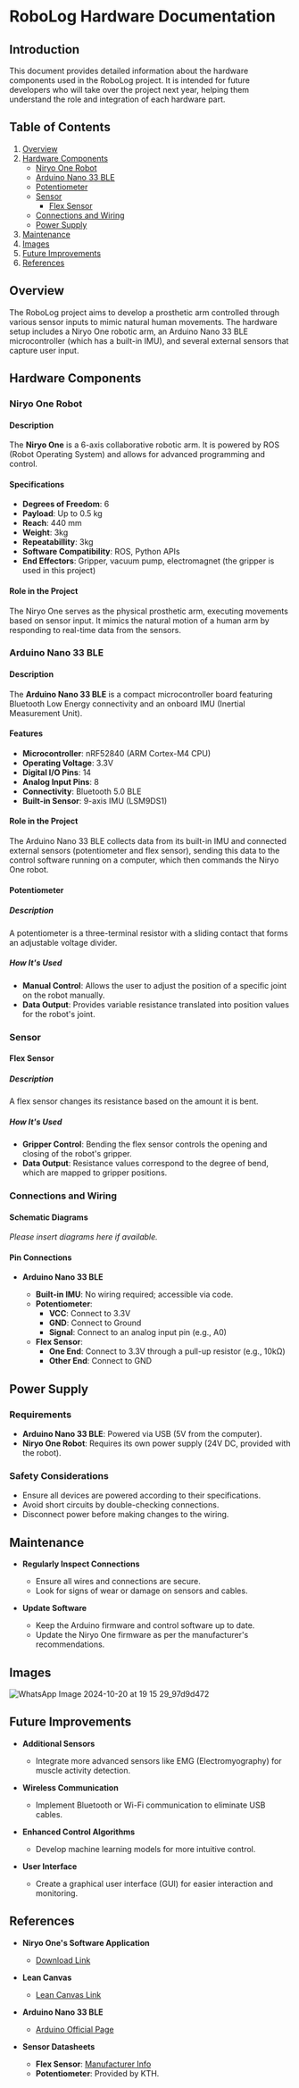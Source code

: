 # RoboLog Hardware Documentation

## Introduction

This document provides detailed information about the hardware components used in the RoboLog project. It is intended for future developers who will take over the project next year, helping them understand the role and integration of each hardware part.

## Table of Contents

1. [Overview](#overview)
2. [Hardware Components](#hardware-components)
   - [Niryo One Robot](#niryo-one-robot)
   - [Arduino Nano 33 BLE](#arduino-nano-33-ble)
   - [Potentiometer](#potentiometer)
   - [Sensor](#sensor)
     - [Flex Sensor](#flex-sensor)
   - [Connections and Wiring](#connections-and-wiring)
   - [Power Supply](#power-supply)
3. [Maintenance](#maintenance)
4. [Images](#Images)
5. [Future Improvements](#future-improvements)
6. [References](#references)

## Overview

The RoboLog project aims to develop a prosthetic arm controlled through various sensor inputs to mimic natural human movements. The hardware setup includes a Niryo One robotic arm, an Arduino Nano 33 BLE microcontroller (which has a built-in IMU), and several external sensors that capture user input.

## Hardware Components

### Niryo One Robot

#### Description

The **Niryo One** is a 6-axis collaborative robotic arm. It is powered by ROS (Robot Operating System) and allows for advanced programming and control.

#### Specifications

- **Degrees of Freedom**: 6
- **Payload**: Up to 0.5 kg
- **Reach**: 440 mm
- **Weight**: 3kg
- **Repeatabillity**: 3kg
- **Software Compatibility**: ROS, Python APIs
- **End Effectors**: Gripper, vacuum pump, electromagnet (the gripper is used in this project)

#### Role in the Project

The Niryo One serves as the physical prosthetic arm, executing movements based on sensor input. It mimics the natural motion of a human arm by responding to real-time data from the sensors.

### Arduino Nano 33 BLE

#### Description

The **Arduino Nano 33 BLE** is a compact microcontroller board featuring Bluetooth Low Energy connectivity and an onboard IMU (Inertial Measurement Unit).

#### Features

- **Microcontroller**: nRF52840 (ARM Cortex-M4 CPU)
- **Operating Voltage**: 3.3V
- **Digital I/O Pins**: 14
- **Analog Input Pins**: 8
- **Connectivity**: Bluetooth 5.0 BLE
- **Built-in Sensor**: 9-axis IMU (LSM9DS1)

#### Role in the Project

The Arduino Nano 33 BLE collects data from its built-in IMU and connected external sensors (potentiometer and flex sensor), sending this data to the control software running on a computer, which then commands the Niryo One robot.


#### Potentiometer

##### Description

A potentiometer is a three-terminal resistor with a sliding contact that forms an adjustable voltage divider.

##### How It's Used

- **Manual Control**: Allows the user to adjust the position of a specific joint on the robot manually.
- **Data Output**: Provides variable resistance translated into position values for the robot's joint.

### Sensor

#### Flex Sensor

##### Description

A flex sensor changes its resistance based on the amount it is bent.

##### How It's Used

- **Gripper Control**: Bending the flex sensor controls the opening and closing of the robot's gripper.
- **Data Output**: Resistance values correspond to the degree of bend, which are mapped to gripper positions.

### Connections and Wiring

#### Schematic Diagrams

*Please insert diagrams here if available.*

#### Pin Connections

- **Arduino Nano 33 BLE**

  - **Built-in IMU**: No wiring required; accessible via code.
  - **Potentiometer**:
    - **VCC**: Connect to 3.3V
    - **GND**: Connect to Ground
    - **Signal**: Connect to an analog input pin (e.g., A0)
  - **Flex Sensor**:
    - **One End**: Connect to 3.3V through a pull-up resistor (e.g., 10kΩ)
    - **Other End**: Connect to GND


## Power Supply

### Requirements

- **Arduino Nano 33 BLE**: Powered via USB (5V from the computer).
- **Niryo One Robot**: Requires its own power supply (24V DC, provided with the robot).

### Safety Considerations

- Ensure all devices are powered according to their specifications.
- Avoid short circuits by double-checking connections.
- Disconnect power before making changes to the wiring.

## Maintenance

- **Regularly Inspect Connections**

  - Ensure all wires and connections are secure.
  - Look for signs of wear or damage on sensors and cables.

- **Update Software**

  - Keep the Arduino firmware and control software up to date.
  - Update the Niryo One firmware as per the manufacturer's recommendations.
 
## Images
![WhatsApp Image 2024-10-20 at 19 15 29_97d9d472](https://github.com/user-attachments/assets/54e9ae37-9c08-4281-9ff6-bf2c928101f2)

 
## Future Improvements

- **Additional Sensors**

  - Integrate more advanced sensors like EMG (Electromyography) for muscle activity detection.

- **Wireless Communication**

  - Implement Bluetooth or Wi-Fi communication to eliminate USB cables.

- **Enhanced Control Algorithms**

  - Develop machine learning models for more intuitive control.

- **User Interface**

  - Create a graphical user interface (GUI) for easier interaction and monitoring.

## References

- **Niryo One's Software Application**

  - [Download Link](https://drive.google.com/drive/folders/1isq_ZBcwJi3rM7CoAoUcWk0g0jUqNlkB?usp=drive_link)

- **Lean Canvas**

  - [Lean Canvas Link](https://leanstack.com/ci/rlmastery/cohorts/foundations/canvases/827974)

- **Arduino Nano 33 BLE**

  - [Arduino Official Page](https://store.arduino.cc/arduino-nano-33-ble)

- **Sensor Datasheets**

  - **Flex Sensor**: [Manufacturer Info](https://www.sparkfun.com/datasheets/Sensors/Flex/flex22.pdf)
  - **Potentiometer**: Provided by KTH.



